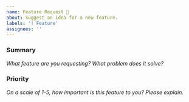 ```yaml
---
name: Feature Request 🌟
about: Suggest an idea for a new feature.
labels: '! Feature'
assignees: ''
---
```


<!--

👋 Hi, thank you for using Vira Design System!

Please open an issues only for a bug report or feature request. Make sure no one else has already opened a similar issue. If you need help or have questions about Vira Design System, there are few places to start:

- Search our public documentation: https://getvds.com/docs
- Ask the community in the Discord chat: https://discord.gg/NEt4Pv7
- Look for an answer on Stack Overflow: https://stackoverflow.com/questions/ask?tags=getvds

-->

### Summary

_What feature are you requesting? What problem does it solve?_

### Priority

_On a scale of 1-5, how important is this feature to you? Please explain._

